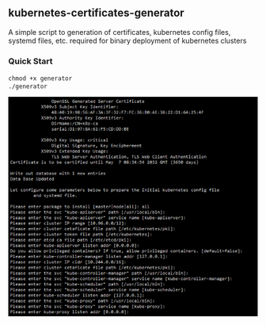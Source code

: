 
## kubernetes-certificates-generator

A simple script to generation of certificates, kubernetes config files, systemd files, etc.  required for binary deployment of kubernetes clusters

### Quick Start

```
chmod +x generator
./generator
```

![img1](https://github.com/CylonChau/kubernetes-certificates-generator/raw/main/img1.png)
